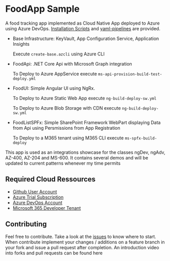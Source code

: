 # FoodApp Sample

A food tracking app implemented as Cloud Native App deployed to Azure using Azure DevOps. [Installation Scripts](/az-cli/) and [yaml-pipelines](/az-pipelines/) are provided.

- Base Infrastructure: KeyVault, App Configuration Service, Application Insights

  Execute `create-base.azcli` using Azure CLI

- FoodApi: .NET Core Api with Microsoft Graph integration

  To Deploy to Azure AppService execute `ms-api-provision-build-test-deploy.yml`

- FoodUI: Simple Angular UI using NgRx.

  To Deploy to Azure Static Web App execute `ng-build-deploy-sw.yml`

  To Deploy to Azure Blob Storage with CDN execute `ng-build-deploy-sw.yml`

- FoodListSPFx: Simple SharePoint Framework WebPart displaying Data from Api using Persmissions from App Registration

  To Deploy to a M365 tenant using M365 CLI execute `ms-spfx-build-deploy`

This app is used as an integrations showcase for the classes ngDev, ngAdv, AZ-400, AZ-204 and MS-600. It contains several demos and will be updated to current patterns whenever my time permits

## Required Cloud Ressources

- [Github User Account](https://github.com/)
- [Azure Trial Subscription](https://azure.microsoft.com/en-us/free/)
- [Azure DevOps Account](https://dev.azure.com/)
- [Microsoft 365 Developer Tenant](https://developer.microsoft.com/en-us/microsoft-365/dev-program)

## Contributing

Feel free to contribute. Take a look at the [issues](https://github.com/arambazamba/FoodApp/issues) to know where to start. When contribute implement your changes / additions on a feature branch in your fork and issue a pull request after completion. An introduction video into forks and pull requests can be found here
